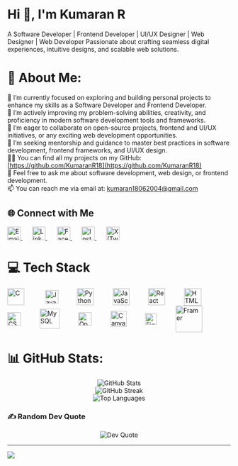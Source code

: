 # Hi 👋, I'm Kumaran R
A Software Developer | Frontend Developer | UI/UX Designer | Web Designer | Web Developer Passionate about crafting seamless digital experiences, intuitive designs, and scalable web solutions.

# 💫 About Me:
🔭 I’m currently focused on exploring and building personal projects to enhance my skills as a Software Developer and Frontend Developer.<br>🌱 I’m actively improving my problem-solving abilities, creativity, and proficiency in modern software development tools and frameworks.<br>👯 I’m eager to collaborate on open-source projects, frontend and UI/UX initiatives, or any exciting web development opportunities.<br>🤝 I’m seeking mentorship and guidance to master best practices in software development, frontend frameworks, and UI/UX design.<br>👨‍💻 You can find all my projects on my GitHub: [https://github.com/KumaranR18](https://github.com/KumaranR18)<br>💬 Feel free to ask me about software development, web design, or frontend development.<br>📫 You can reach me via email at: [kumaran18062004@gmail.com](mailto:kumaran18062004@gmail.com)<br>

## 🌐 Connect with Me
<a href="mailto:kumaran18062004@gmail.com" target="_blank" rel="noopener noreferrer" style="margin-right:10px;">
  <img src="https://cdn4.iconfinder.com/data/icons/social-media-logos-6/512/112-gmail_email_mail-512.png" alt="Email" width="30" />
</a>&nbsp;&nbsp;

<a href="https://www.linkedin.com/in/kumaran-r-a7638b24b/" target="_blank" rel="noopener noreferrer" style="margin-right:10px;">
  <img src="https://upload.wikimedia.org/wikipedia/commons/c/ca/LinkedIn_logo_initials.png" alt="LinkedIn" width="30" />
</a>&nbsp;&nbsp;

<a href="https://www.facebook.com/kumaran.6384?mibextid=ZbWKwL" target="_blank" rel="noopener noreferrer" style="margin-right:10px;">
  <img src="https://upload.wikimedia.org/wikipedia/commons/0/05/Facebook_Logo_(2019).png" alt="Facebook" width="30" />
</a>&nbsp;&nbsp;

<a href="https://www.instagram.com/roman____rock____25/profilecard/?igsh=MXg5Z2pwaHV5Mmp5cw==" target="_blank" rel="noopener noreferrer" style="margin-right:10px;">
  <img src="https://upload.wikimedia.org/wikipedia/commons/e/e7/Instagram_logo_2016.svg" alt="Instagram" width="30" />
</a>&nbsp;&nbsp;

<a href="https://x.com/Kumaran_R04?t=mjxrYsnPOinc60kZfsg3uA&s=09" target="_blank" rel="noopener noreferrer" style="margin-right:10px;">
  <img src="https://upload.wikimedia.org/wikipedia/commons/9/95/Twitter_new_X_logo.png" alt="X (Twitter)" width="30" />
</a>


# 💻 Tech Stack

<img src="https://upload.wikimedia.org/wikipedia/commons/1/19/C_Logo.png" alt="C" width="38" style="vertical-align:middle; margin-right:15px;" /> &nbsp;&nbsp;&nbsp;&nbsp;&nbsp;&nbsp; <img src="https://upload.wikimedia.org/wikipedia/en/3/30/Java_programming_language_logo.svg" alt="Java" width="30" style="vertical-align:middle; margin-right:15px;" />&nbsp;&nbsp;&nbsp;&nbsp;&nbsp;&nbsp;
<img src="https://upload.wikimedia.org/wikipedia/commons/c/c3/Python-logo-notext.svg" alt="Python" width="38" style="vertical-align:middle; margin-right:15px;" />&nbsp;&nbsp;&nbsp;&nbsp;&nbsp;&nbsp;
<img src="https://upload.wikimedia.org/wikipedia/commons/6/6a/JavaScript-logo.png" alt="JavaScript" width="38" style="vertical-align:middle; margin-right:15px;" />&nbsp;&nbsp;&nbsp;&nbsp;&nbsp;&nbsp;
<img src="https://upload.wikimedia.org/wikipedia/commons/a/a7/React-icon.svg" alt="React" width="38" style="vertical-align:middle; margin-right:15px;" />&nbsp;&nbsp;&nbsp;&nbsp;&nbsp;&nbsp;
<img src="https://upload.wikimedia.org/wikipedia/commons/6/61/HTML5_logo_and_wordmark.svg" alt="HTML5" width="39" style="vertical-align:middle; margin-right:15px;" />&nbsp;&nbsp;&nbsp;&nbsp;&nbsp;&nbsp;
<img src="https://upload.wikimedia.org/wikipedia/commons/d/d5/CSS3_logo_and_wordmark.svg" alt="CSS3" width="30" style="vertical-align:middle; margin-right:15px;" />&nbsp;&nbsp;&nbsp;&nbsp;&nbsp;&nbsp;
<img src="https://img.icons8.com/?size=512&id=9nLaR5KFGjN0&format=png" alt="MySQL" width="45" style="vertical-align:middle; margin-right:15px;" />&nbsp;&nbsp;&nbsp;&nbsp;&nbsp;&nbsp;
<img src="https://upload.wikimedia.org/wikipedia/commons/5/53/OpenCV_Logo_with_text.png" alt="OpenCV" width="30" style="vertical-align:middle; margin-right:15px;" />&nbsp;&nbsp;&nbsp;&nbsp;&nbsp;&nbsp;
<img src="https://encrypted-tbn0.gstatic.com/images?q=tbn:ANd9GcQBRoE5DcalLnKRtZfuKddbpQxE2rGNLe6jXw&s" alt="Canva" width="36" style="vertical-align:middle; margin-right:15px;" />&nbsp;&nbsp;&nbsp;&nbsp;&nbsp;&nbsp;
<img src="https://upload.wikimedia.org/wikipedia/commons/3/33/Figma-logo.svg" alt="Figma" width="26" style="vertical-align:middle; margin-right:15px;" />&nbsp;&nbsp;&nbsp;&nbsp;&nbsp;&nbsp;
<img src="https://encrypted-tbn0.gstatic.com/images?q=tbn:ANd9GcR56Lirdms1eL7chV3EXY-3qi1RVFGsjXELiQ&s" alt="Framer" width="60" style="vertical-align:middle;" />


# 📊 GitHub Stats:
<div align="center">
  <img src="https://github-readme-stats.vercel.app/api?username=KumaranR18&theme=merko&hide_border=false&include_all_commits=false&count_private=false" alt="GitHub Stats"/>
  <br/>
  <img src="https://nirzak-streak-stats.vercel.app/?user=KumaranR18&theme=merko&hide_border=false" alt="GitHub Streak"/>
  <br/>
  <img src="https://github-readme-stats.vercel.app/api/top-langs/?username=KumaranR18&theme=merko&hide_border=false&include_all_commits=false&count_private=false&layout=compact" alt="Top Languages"/>
</div>

### ✍️ Random Dev Quote
<div align="center">
  <img src="https://quotes-github-readme.vercel.app/api?type=horizontal&theme=merko" alt="Dev Quote"/>
</div>

---
[![](https://visitcount.itsvg.in/api?id=KumaranR18&icon=5&color=0)](https://visitcount.itsvg.in)

<!-- Proudly created with GPRM ( https://gprm.itsvg.in ) -->
